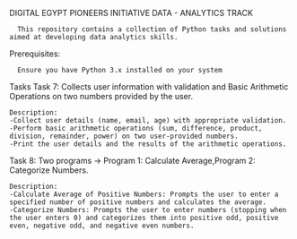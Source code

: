 DIGITAL EGYPT PIONEERS INITIATIVE DATA - ANALYTICS TRACK

      This repository contains a collection of Python tasks and solutions aimed at developing data analytics skills.
  
Prerequisites:

      Ensure you have Python 3.x installed on your system

Tasks
Task 7: Collects user information with validation and Basic Arithmetic Operations on two numbers provided by the user.

    Description:
    -Collect user details (name, email, age) with appropriate validation.
    -Perform basic arithmetic operations (sum, difference, product, division, remainder, power) on two user-provided numbers.
    -Print the user details and the results of the arithmetic operations. 
Task 8: Two programs -> Program 1: Calculate Average,Program 2: Categorize Numbers.

    Description:
    -Calculate Average of Positive Numbers: Prompts the user to enter a specified number of positive numbers and calculates the average.
    -Categorize Numbers: Prompts the user to enter numbers (stopping when the user enters 0) and categorizes them into positive odd, positive even, negative odd, and negative even numbers.




